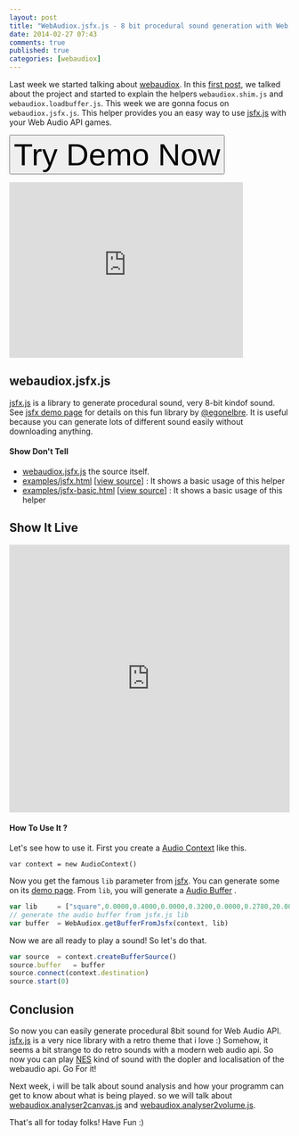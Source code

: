 ```yaml
---
layout: post
title: "WebAudiox.jsfx.js - 8 bit procedural sound generation with Web Audio API"
date: 2014-02-27 07:43
comments: true
published: true
categories: [webaudiox]
---
```


Last week we started talking about
[webaudiox](https://github.com/jeromeetienne/webaudiox).
In this
[first post](http://blog.jetienne.com/blog/2014/02/18/webaudiox-a-dry-library-for-webaudio-api/),
we talked about the project and started to explain the helpers ```webaudiox.shim.js```
and ```webaudiox.loadbuffer.js```.
This week we are gonna focus on ```webaudiox.jsfx.js```.
This helper provides you an easy way to use
[jsfx.js](http://www.egonelbre.com/js/jsfx/)
with your Web Audio API games.

<a href='http://jeromeetienne.github.io/webaudiox/examples/jsfx.html' target='_blank'><input type="button" value='Try Demo Now' style='font-size:400%;' /></a>

<iframe width="420" height="315" src="http://www.youtube.com/embed/3cSAu2mZHqU" frameborder="0" allowfullscreen></iframe>

<!-- more -->

## webaudiox.jsfx.js

[jsfx.js](https://github.com/egonelbre/jsfx)
is a library to generate procedural sound, very 8-bit kindof sound.
See [jsfx demo page](http://www.egonelbre.com/js/jsfx/) for details on this fun library
by [@egonelbre](https://twitter.com/egonelbre/).
It is useful because you can generate lots of different sound easily without downloading
anything.

#### Show Don't Tell

* [webaudiox.jsfx.js](https://github.com/jeromeetienne/webaudiox/blob/master/lib/webaudiox.jsfx.js)
the source itself.
* [examples/jsfx.html](http://jeromeetienne.github.io/webaudiox/examples/jsfx.html)
\[[view source](https://github.com/jeromeetienne/webaudiox/blob/master/examples/jsfx.html)\] :
It shows a basic usage of this helper
* [examples/jsfx-basic.html](http://jeromeetienne.github.io/webaudiox/examples/jsfx-basic.html)
\[[view source](https://github.com/jeromeetienne/webaudiox/blob/master/examples/jsfx-basic.html)\] :
It shows a basic usage of this helper

## Show It Live

<iframe width="100%" height="480" src="http://jeromeetienne.github.io/webaudiox/examples/jsfx.html" frameborder="0" allowfullscreen></iframe>

#### How To Use It ?

Let's see how to use it. First you create a
[Audio Context](https://dvcs.w3.org/hg/audio/raw-file/tip/webaudio/specification.html#AudioContext-section) like this.

```
var context	= new AudioContext()
```

Now you get the famous ```lib``` parameter from
[jsfx](https://github.com/egonelbre/jsfx). You can generate some on its
[demo page](http://www.egonelbre.com/js/jsfx/).
From ```lib```, you will generate a
[Audio Buffer](https://dvcs.w3.org/hg/audio/raw-file/tip/webaudio/specification.html#AudioBuffer)
.

```javascript
var lib		= ["square",0.0000,0.4000,0.0000,0.3200,0.0000,0.2780,20.0000,496.0000,2400.0000,0.4640,0.0000,0.0000,0.0100,0.0003,0.0000,0.0000,0.0000,0.0235,0.0000,0.0000,0.0000,0.0000,1.0000,0.0000,0.0000,0.0000,0.0000]
// generate the audio buffer from jsfx.js lib
var buffer	= WebAudiox.getBufferFromJsfx(context, lib)
```

Now we are all ready to play a sound! So let's do that.

```javascript
var source	= context.createBufferSource()
source.buffer	= buffer
source.connect(context.destination)
source.start(0)
```

## Conclusion

So now you can easily generate procedural 8bit sound for Web Audio API.
[jsfx.js](https://github.com/egonelbre/jsfx) is a very nice library with
a retro theme that i love :)
Somehow, it seems a bit strange to do retro sounds with a modern web audio api.
So now you can play
[NES](http://en.wikipedia.org/wiki/Nintendo_Entertainment_System)
kind of sound with the dopler and localisation of the webaudio api.
Go For it!

Next week, i will be talk about sound analysis and how your programm can get to
know about what is being played.
so we will talk about
[webaudiox.analyser2canvas.js](https://github.com/jeromeetienne/webaudiox#webaudioxbytetonormalizedfloat32arrayjs)
and
[webaudiox.analyser2volume.js](https://github.com/jeromeetienne/webaudiox#webaudioxanalyser2canvasjs).

That's all for today folks! Have Fun :)

